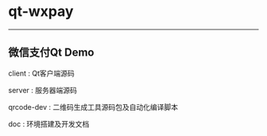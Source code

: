 # qt-wxpay
---
## 微信支付Qt Demo

client : Qt客户端源码

server : 服务器端源码

qrcode-dev : 二维码生成工具源码包及自动化编译脚本

doc : 环境搭建及开发文档
